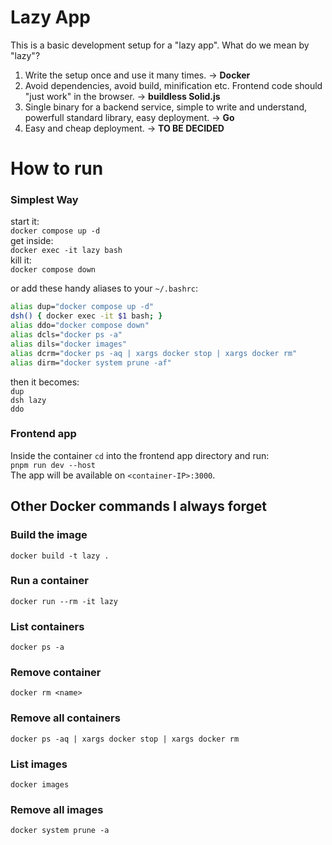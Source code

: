 # Lazy App

This is a basic development setup for a "lazy app". What do we mean by "lazy"?
1. Write the setup once and use it many times. -> **Docker**
2. Avoid dependencies, avoid build, minification etc. Frontend code should "just work" in the browser. -> **buildless Solid.js**
3. Single binary for a backend service, simple to write and understand, powerfull standard library, easy deployment. -> **Go**
4. Easy and cheap deployment. -> **TO BE DECIDED**

# How to run

### Simplest Way
start it:\
`docker compose up -d`\
get inside:\
`docker exec -it lazy bash`\
kill it:\
`docker compose down`

or add these handy aliases to your `~/.bashrc`:
```bash
alias dup="docker compose up -d"
dsh() { docker exec -it $1 bash; }
alias ddo="docker compose down"
alias dcls="docker ps -a"
alias dils="docker images"
alias dcrm="docker ps -aq | xargs docker stop | xargs docker rm"
alias dirm="docker system prune -af"
```
then it becomes:\
`dup`\
`dsh lazy`\
`ddo`

### Frontend app
Inside the container `cd` into the frontend app directory and run:\
`pnpm run dev --host`\
The app will be available on `<container-IP>:3000`.

## Other Docker commands I always forget

### Build the image
`docker build -t lazy .`

### Run a container
`docker run --rm -it lazy`

### List containers
`docker ps -a`

### Remove container
`docker rm <name>`

### Remove all containers
`docker ps -aq | xargs docker stop | xargs docker rm`

### List images
`docker images`

### Remove all images
`docker system prune -a`
